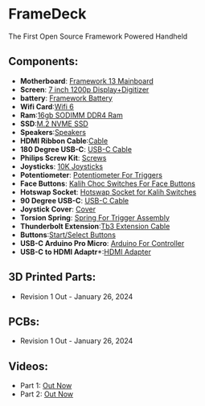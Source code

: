 # FrameDeck
The First Open Source Framework Powered Handheld

## Components:
- **Motherboard**: [Framework 13 Mainboard](https://frame.work/ca/en/products/mainboard-11th-gen-intel-core?v=FRANFG000B)
- **Screen**: [7 inch 1200p Display+Digitizer](https://www.aliexpress.com/item/1005004436708817.html?spm=a2g0o.order_list.order_list_main.4.4edf1802nBw2VC)
- **battery**: [Framework Battery](https://frame.work/ca/en/products/battery?v=FRANBBAT01)
- **Wifi Card**:[Wifi 6](https://frame.work/ca/en/products/intel-wi-fi-6-ax201-vpro)
- **Ram**:[16gb SODIMM DDR4 Ram](https://frame.work/ca/en/products/ram?v=P2008X2)
- **SSD**:[M.2 NVME SSD](https://frame.work/ca/en/products/wd_black-sn730-nvme?v=FRANRVWD02)
- **Speakers**:[Speakers](https://frame.work/ca/en/products/speaker-kit?v=FRANBXFG03)
- **HDMI Ribbon Cable**:[Cable](https://www.aliexpress.com/item/1005002200767476.html?spm=a2g0o.order_list.order_list_main.51.4edf1802nYUJw7)
- **180 Degree USB-C**: [USB-C Cable](https://www.aliexpress.com/item/1005004456693859.html?spm=a2g0o.order_list.order_list_main.71.4edf1802nYUJw7)
- **Philips Screw Kit**: [Screws](https://www.aliexpress.com/item/4001010449485.html?spm=a2g0o.order_list.order_list_main.91.4edf1802nYUJw7)
- **Joysticks**: [10K Joysticks](https://www.aliexpress.com/item/1005004705173404.html?spm=a2g0o.order_list.order_list_main.121.4edf1802nYUJw7)
- **Potentiometer**: [Potentiometer For Triggers](https://www.aliexpress.com/item/1005004351096449.html?spm=a2g0o.order_list.order_list_main.161.4edf1802nYUJw7)
- **Face Buttons**: [Kalih Choc Switches For Face Buttons](https://www.aliexpress.com/item/4000803757746.html?spm=a2g0o.order_list.order_list_main.171.4edf1802nYUJw7)
- **Hotswap Socket**: [Hotswap Socket for Kalih Switches](https://www.aliexpress.com/item/4000803757746.html?spm=a2g0o.order_list.order_list_main.171.4edf1802nYUJw7)
- **90 Degree USB-C**: [USB-C Cable](https://www.aliexpress.com/item/1005003275834471.html?spm=a2g0o.order_detail.order_detail_item.8.3ae6f19c8OVpEG)
- **Joystick Cover**: [Cover](https://www.aliexpress.com/item/4000703242542.html?spm=a2g0o.order_list.order_list_main.76.4edf1802nYUJw7)
- **Torsion Spring**: [Spring For Trigger Assembly](https://www.aliexpress.com/item/1005005282110460.html?spm=a2g0o.order_list.order_list_main.81.4edf1802nYUJw7)
- **Thunderbolt Extension**:[Tb3 Extension Cable](https://www.aliexpress.com/item/1005003781125271.html?spm=a2g0o.order_list.order_list_main.176.4edf1802nYUJw7)
- **Buttons**:[Start/Select Buttons](https://www.aliexpress.com/item/1005004073358461.html?spm=a2g0o.order_list.order_list_main.273.4edf1802nYUJw7)
- **USB-C Arduino Pro Micro**: [Arduino For Controller](https://www.aliexpress.com/item/32887074671.html?spm=a2g0o.order_list.order_list_main.278.4edf1802nYUJw7)
- **USB-C to HDMI Adaptr***:[HDMI Adapter](https://www.aliexpress.com/item/4000617378200.html?spm=a2g0o.productlist.main.103.25c7i3Ffi3FfXv&algo_pvid=15a1cd84-5dce-4ad2-b178-c44656baa288&algo_exp_id=15a1cd84-5dce-4ad2-b178-c44656baa288-51&pdp_npi=4%40dis%21CAD%2110.86%2110.86%21%21%217.82%217.82%21%402103297417125179942287739efb92%2110000004044628181%21sea%21CA%211989865802%21&curPageLogUid=9Y1SY1PtqFG9&utparam-url=scene%3Asearch%7Cquery_from%3A_)

## 3D Printed Parts:
- Revision 1 Out - January 26, 2024
  
## PCBs:
- Revision 1 Out - January 26, 2024

## Videos:
- Part 1: [Out Now](https://youtu.be/XlbybcZxy6A)
- Part 2: [Out Now](https://www.youtube.com/watch?v=zO6Jn7tTwc8)
